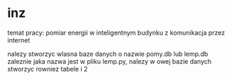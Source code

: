# inz
temat pracy: pomiar energii w inteligentnym budynku z komunikacja przez internet


nalezy stworzyc wlasna baze danych o nazwie pomy.db lub lemp.db zaleznie jaka nazwa jest w pliku lemp.py, nalezy w owej bazie danych stworzyc 
rowniez tabele i 2 
